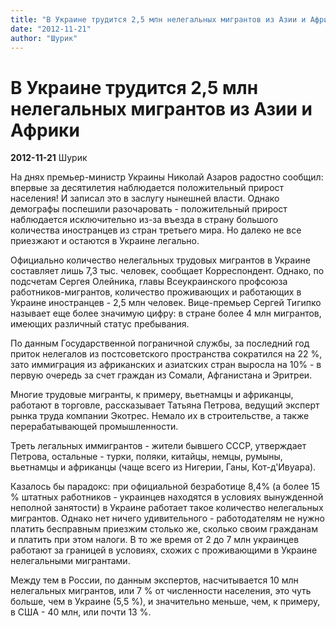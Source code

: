```yaml
---
title: "В Украине трудится 2,5 млн нелегальных мигрантов из Азии и Африки"
date: "2012-11-21"
author: "Шурик"
---
```


# В Украине трудится 2,5 млн нелегальных мигрантов из Азии и Африки

**2012-11-21** Шурик

На днях премьер-министр Украины Николай Азаров радостно сообщил: впервые за десятилетия наблюдается положительный прирост населения! И записал это в заслугу нынешней власти. Однако демографы поспешили разочаровать - положительный прирост наблюдается исключительно из-за въезда в страну большого количества иностранцев из стран третьего мира. Но далеко не все приезжают и остаются в Украине легально.

Официально количество нелегальных трудовых мигрантов в Украине составляет лишь 7,3 тыс. человек, сообщает Корреспондент. Однако, по подсчетам Сергея Олейника, главы Всеукраинского профсоюза работников-мигрантов, количество проживающих и работающих в Украине иностранцев - 2,5 млн человек. Вице-премьер Сергей Тигипко называет еще более значимую цифру: в стране более 4 млн мигрантов, имеющих различный статус пребывания.

По данным Государственной пограничной службы, за последний год приток нелегалов из постсоветского пространства сократился на 22 %, зато иммиграция из африканских и азиатских стран выросла на 10% - в первую очередь за счет граждан из Сомали, Афганистана и Эритреи.

Многие трудовые мигранты, к примеру, вьетнамцы и африканцы, работают в торговле, рассказывает Татьяна Петрова, ведущий эксперт рынка труда компании Экотрес. Немало их в строительстве, а также перерабатывающей промышленности.

Треть легальных иммигрантов - жители бывшего СССР, утверждает Петрова, остальные - турки, поляки, китайцы, немцы, румыны, вьетнамцы и африканцы (чаще всего из Нигерии, Ганы, Кот-д'Ивуара).

Казалось бы парадокс: при официальной безработице 8,4% (а более 15 % штатных работников - украинцев находятся в условиях вынужденной неполной занятости) в Украине работает такое количество нелегальных мигрантов. Однако нет ничего удивительного - работодателям не нужно платить бесправным приезжим столько же, сколько своим гражданам и платить при этом налоги. В то же время от 2 до 7 млн украинцев работают за границей в условиях, схожих с проживающими в Украине нелегальными мигрантами.

Между тем в России, по данным экспертов, насчитывается 10 млн нелегальных мигрантов, или 7 % от численности населения, это чуть больше, чем в Украине (5,5 %), и значительно меньше, чем, к примеру, в США - 40 млн, или почти 13 %.